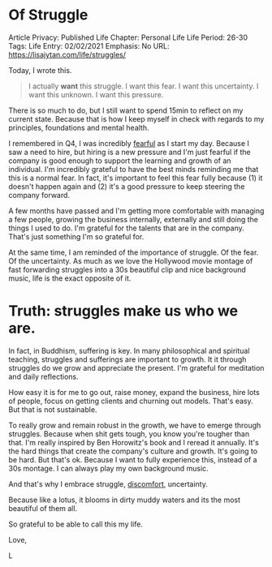 # Of Struggle

Article Privacy: Published
Life Chapter: Personal Life
Life Period: 26-30
Tags: Life
Entry: 02/02/2021
Emphasis: No
URL: https://lisajytan.com/life/struggles/

Today, I wrote this.

> I actually **want** this struggle. I want this fear. I want this uncertainty. I want this unknown. I want this pressure.
> 

There is so much to do, but I still want to spend 15min to reflect on my current state. Because that is how I keep myself in check with regards to my principles, foundations and mental health. 

I remembered in Q4, I was incredibly [fearful](https://lisajytan.com/life/doubts-fears/) as I start my day. Because I saw a need to hire, but hiring is a new pressure and I'm just fearful if the company is good enough to support the learning and growth of an individual. I'm incredibly grateful to have the best minds reminding me that this is a normal fear. In fact, it's important to feel this fear fully because (1) it doesn't happen again and (2) it's a good pressure to keep steering the company forward. 

A few months have passed and I'm getting more comfortable with managing a few people, growing the business internally, externally and still doing the things I used to do. I'm grateful for the talents that are in the company. That's just something I'm so grateful for. 

At the same time, I am reminded of the importance of struggle. Of the fear. Of the uncertainty. As much as we love the Hollywood movie montage of fast forwarding struggles into a 30s beautiful clip and nice background music, life is the exact opposite of it. 

# Truth: struggles make us who we are.

In fact, in Buddhism, suffering is key. In many philosophical and spiritual teaching, struggles and sufferings are important to growth. It it through struggles do we grow and appreciate the present. I'm grateful for meditation and daily reflections. 

How easy it is for me to go out, raise money, expand the business, hire lots of people, focus on getting clients and churning out models. That's easy. But that is not sustainable. 

To really grow and remain robust in the growth, we have to emerge through struggles. Because when shit gets tough, you know you're tougher than that. I'm really inspired by Ben Horowitz's book and I reread it annually. It's the hard things that create the company's culture and growth. It's going to be hard. But that's ok. Because I want to fully experience this, instead of a 30s montage. I can always play my own background music. 

And that's why I embrace struggle, [discomfort](https://lisajytan.com/principles/discomfort/), uncertainty. 

Because like a lotus, it blooms in dirty muddy waters and its the most beautiful of them all. 

So grateful to be able to call this my life. 

Love, 

L